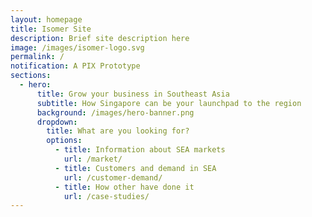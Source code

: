 ```yaml
---
layout: homepage
title: Isomer Site
description: Brief site description here
image: /images/isomer-logo.svg
permalink: /
notification: A PIX Prototype
sections:
  - hero:
      title: Grow your business in Southeast Asia
      subtitle: How Singapore can be your launchpad to the region
      background: /images/hero-banner.png
      dropdown:
        title: What are you looking for?
        options:
          - title: Information about SEA markets
            url: /market/
          - title: Customers and demand in SEA
            url: /customer-demand/
          - title: How other have done it
            url: /case-studies/
---
```

